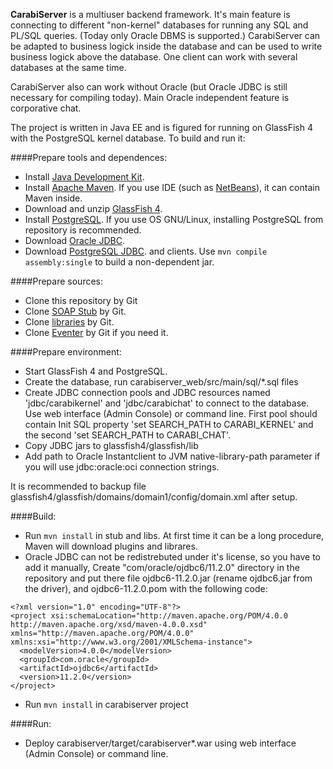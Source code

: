 __CarabiServer__ is a multiuser backend framework. It's main feature is connecting
to different "non-kernel" databases for running any SQL and PL/SQL queries.
(Today only Oracle DBMS is supported.) CarabiServer can be adapted to business logick inside the database and
can be used to write business logick above the database. One client can work with several databases at the same time.

CarabiServer also can work without Oracle (but Oracle JDBC is still necessary for compiling today). Main Oracle independent feature is corporative chat.

The project is written in Java EE and is figured for running on GlassFish 4 with the PostgreSQL kernel database.
To build and run it:

####Prepare tools and dependences:
* Install [Java Development Kit](http://www.oracle.com/technetwork/java/javase/downloads/index.html).
* Install [Apache Maven](http://maven.apache.org/). If you use IDE (such as [NetBeans](https://netbeans.org/)), it can contain Maven inside.
* Download and unzip [GlassFish 4](https://glassfish.java.net/download.html).
* Install [PostgreSQL](http://www.postgresql.org/). If you use OS GNU/Linux, installing PostgreSQL from repository is recommended.
* Download [Oracle JDBC](http://www.oracle.com/technetwork/database/jdbc-112010-090769.html).
* Download [PostgreSQL JDBC](https://jdbc.postgresql.org/).
and clients. Use `mvn compile assembly:single` to build a non-dependent jar.

####Prepare sources:
* Clone this repository by Git
* Clone [SOAP Stub](../../../carabiserver_stub) by Git.
* Clone [libraries](../../../carabiserver_libs) by Git.
* Clone [Eventer](../../../eventer) by Git if you need it.

####Prepare environment:
* Start GlassFish 4 and PostgreSQL.
* Create the database, run carabiserver_web/src/main/sql/*.sql files
* Create JDBC connection pools and JDBC resources named 'jdbc/carabikernel' and 'jdbc/carabichat' to connect to the database.
Use web interface (Admin Console) or command line.
First pool should contain Init SQL property 'set SEARCH_PATH to CARABI_KERNEL' and the second 'set SEARCH_PATH to CARABI_CHAT'.
* Copy JDBC jars to glassfish4/glassfish/lib
* Add path to Oracle Instantclient to JVM native-library-path parameter if you will use jdbc:oracle:oci connection strings.

It is recommended to backup file glassfish4/glassfish/domains/domain1/config/domain.xml after setup.


####Build:
* Run `mvn install` in stub and libs. At first time it can be a long procedure, Maven will download plugins and librares.
* Oracle JDBC can not be redistrebuted under it's license, so you have to add it manually, Create "com/oracle/ojdbc6/11.2.0"
directory in the repository and put there file ojdbc6-11.2.0.jar (rename ojdbc6.jar from the driver), and ojdbc6-11.2.0.pom
with the following code:
```
<?xml version="1.0" encoding="UTF-8"?>  
<project xsi:schemaLocation="http://maven.apache.org/POM/4.0.0 http://maven.apache.org/xsd/maven-4.0.0.xsd" xmlns="http://maven.apache.org/POM/4.0.0" xmlns:xsi="http://www.w3.org/2001/XMLSchema-instance">
  <modelVersion>4.0.0</modelVersion>
  <groupId>com.oracle</groupId>
  <artifactId>ojdbc6</artifactId>
  <version>11.2.0</version>
</project>
```
* Run `mvn install` in carabiserver project

####Run:
* Deploy carabiserver/target/carabiserver*.war using web interface (Admin Console) or command line.

